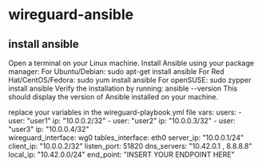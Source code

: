 # wireguard-ansible
## install ansible
Open a terminal on your Linux machine.
Install Ansible using your package manager:
For Ubuntu/Debian: sudo apt-get install ansible
For Red Hat/CentOS/Fedora: sudo yum install ansible
For openSUSE: sudo zypper install ansible
Verify the installation by running:
ansible --version
This should display the version of Ansible installed on your machine.


replace your variables in the wireguard-playbook.yml file 
  vars:
    users: 
      - user: "user1"
        ip: "10.0.0.2/32"
      - user: "user2"
        ip: "10.0.0.3/32"
      - user: "user3"
        ip: "10.0.0.4/32"  
    wireguard_interface: wg0
    tables_interface: eth0
    server_ip: "10.0.0.1/24"
    client_ip: "10.0.0.2/32"
    listen_port: 51820
    dns_servers: "10.42.0.1 , 8.8.8.8"
    local_ip: "10.42.0.0/24"
    end_point: "INSERT YOUR ENDPOINT HERE"